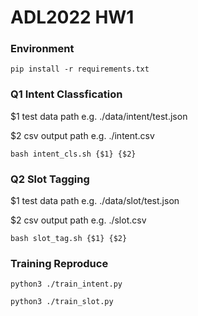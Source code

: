 # ADL2022 HW1

### Environment
`pip install -r requirements.txt`

### Q1 Intent Classfication

$1 test data path e.g. ./data/intent/test.json

$2 csv output path e.g. ./intent.csv

`bash intent_cls.sh {$1} {$2}`

### Q2 Slot Tagging

$1 test data path e.g. ./data/slot/test.json

$2 csv output path e.g. ./slot.csv

`bash slot_tag.sh {$1} {$2}`


### Training Reproduce

`python3 ./train_intent.py`

`python3 ./train_slot.py`
